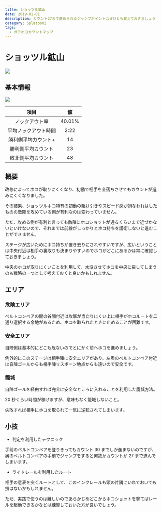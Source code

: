 ```yaml
---
title: ショッツル鉱山
date: 2019-01-01
description: カウント27まで進められるジャンプポイントはぜひとも覚えておきましょう
category: Splatoon2
tags:
  - ガチホコカウントマップ
---
```


# ショッツル鉱山

![](https://pbs.twimg.com/media/EcuWILdWoAAFZkI?format=png)

## 基本情報

![](https://pbs.twimg.com/media/EV-GmyOXkAMbykB?format=png)

|         項目         |   値   |
| :------------------: | :----: |
|    ノックアウト率    | 40.01% |
| 平均ノックアウト時間 |  2:22  |
| 勝利側平均カウント+  |   14   |
|  勝利側平均カウント  |   23   |
|  敗北側平均カウント  |   48   |

## 概要

改修によってホコが取りにくくなり、初動で相手を全落ちさせてもカウントが進みにくくなりました。

その結果、ショッツルホコ特有の初動の駆け引きやスピード感が損なわれはしたものの敵陣を攻めている側が有利なのは変わっていません。

ただ、攻める側が有利と言っても敵陣にホコショットが通るくらいまで近づかないといけないので、それまでは前線がしっかりとホコ持ちを護衛しないと進むことができません。

ステージが広いためにホコ持ちが置き去りにされやすいですが、広いということは中央付近は相手の裏取りも決まりやすいのでホコがどこにあるかは常に確認しておきましょう。

中央のホコが取りにくいことを利用して、水没させてホコを中央に戻してしまうのも戦略の一つとして考えておくと良いかもしれません。

## エリア

### 危険エリア

ベルトコンベアの間の谷間付近は攻撃が当たりにくい上に相手がホコルートを二通り選択する余地があるため、ホコを取られたときに止めることが困難です。

### 安全エリア

自陣側は基本的にどこも危ないのでとにかく前へホコを進めましょう。

例外的にこのステージは相手陣に安全エリアがあり、左奥のベルトコンベア付近は自陣ゴールからも相手陣リスポーン地点からも遠いので安全です。

### 籠城

自陣ゴールを経由すれば完全に安全なところに入れることを利用した籠城方法。

20 秒くらい時間が稼げますが、意味もなく籠城しないこと。

失敗すれば相手にホコを取られて一気に逆転されてしまいます。

## 小技

- 判定を利用したテクニック

手前のベルトコンベアを登りきってもカウント 30 までしか進まないのですが、奥のベルトコンベアの手前でジャンプをすると何故かカウントが 27 まで進んでしまいます。

- ライドレールを利用したルート

相手の意表を突くルートとして、このインクレールも頭の片隅にいれておいても損はないかもしれません。

ただ、実践で使うのは難しいのであらかじめどこからホコショットを撃てばレールを起動できるかなどは練習しておいた方が良いでしょう。
